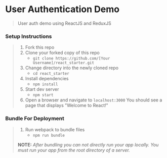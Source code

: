 # User Authentication Demo

> User auth demo using ReactJS and ReduxJS

### Setup Instructions

> 1. Fork this repo
> 1. Clone your forked copy of this repo
>    - `git clone https://github.com/[Your Username]/react_starter.git`
> 1. Change directory into the newly cloned repo
>    - `cd react_starter`
> 1. Install dependencies 
>    - `npm install`
> 1. Start dev server
>    - `npm start`
> 1. Open a browser and navigate to `localhost:3000` You should see a page that displays "Welcome to React!"

### Bundle For Deployment

> 1. Run webpack to bundle files
>    - `npm run bundle`
> 
> **NOTE:** *After bundling you can not directly run your app locally. You must run your app from the root directory of a server.*
